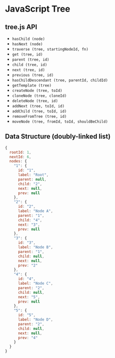# JavaScript Tree

## tree.js API

- `hasChild (node)`
- `hasNext (node)`
- `traverse (tree, startingNodeId, fn)`
- `get (tree, id)`
- `parent (tree, id)`
- `child (tree, id)`
- `next (tree, id)`
- `previous (tree, id)`
- `hasChildDescendant (tree, parentId, childId)`
- `getTemplate (tree)`
- `createNode (tree, toId)`
- `cloneNode (tree, cloneId)`
- `deleteNode (tree, id)`
- `addNext (tree, toId, id)`
- `addChild (tree, toId, id)`
- `removeFromTree (tree, id)`
- `moveNode (tree, fromId, toId, shouldBeChild)`

## Data Structure (doubly-linked list)

```javascript
{
  rootId: 1,
  nextId: 6,
  nodes: {
    "1": {
      id: "1",
      label: "Root",
      parent: null,
      child: "2",
      next: null,
      prev: null
    },
    "2": {
      id: "2",
      label: "Node A",
      parent: "1",
      child: "4",
      next: "3",
      prev: null
    },
    "3": {
      id: "3",
      label: "Node B",
      parent: "1",
      child: null,
      next: null,
      prev: "2"
    },
    "4": {
      id: "4",
      label: "Node C",
      parent: "2",
      child: null,
      next: "5",
      prev: null
    },
    "5": {
      id: "5",
      label: "Node D",
      parent: "2",
      child: null,
      next: null,
      prev: "4"
    }
  }
}
```
